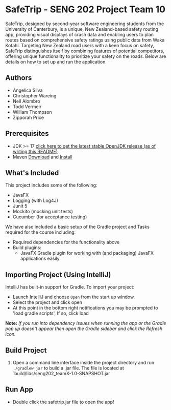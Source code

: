 # SafeTrip - SENG 202 Project Team 10
SafeTrip, designed by second-year software engineering students from the University of Canterbury, is a unique, New Zealand-based safety routing app, providing visual displays of crash data and enabling users to plan routes based on comprehensive safety ratings using public data from Waka Kotahi. Targeting New Zealand road users with a keen focus on safety, SafeTrip distinguishes itself by combining features of potential competitors, offering unique functionality to prioritize your safety on the roads. Below are details on how to set up and run the application.

## Authors
- Angelica Silva
- Christopher Wareing
- Neil Alombro
- Todd Vermeir
- William Thompson
- Zipporah Price

## Prerequisites
- JDK >= 17 [click here to get the latest stable OpenJDK release (as of writing this README)](https://jdk.java.net/18/)
- Maven [Download](https://gradle.org/releases/) and [Install](https://gradle.org/install/)


## What's Included
This project includes some of the following:
- JavaFX
- Logging (with Log4J)
- Junit 5
- Mockito (mocking unit tests)
- Cucumber (for acceptance testing)

We have also included a basic setup of the Gradle project and Tasks required for the course including:
- Required dependencies for the functionality above
- Build plugins:
    - JavaFX Gradle plugin for working with (and packaging) JavaFX applications easily


## Importing Project (Using IntelliJ)
IntelliJ has built-in support for Gradle. To import your project:

- Launch IntelliJ and choose `Open` from the start up window.
- Select the project and click open
- At this point in the bottom right notifications you may be prompted to 'load gradle scripts', If so, click load

**Note:** *If you run into dependency issues when running the app or the Gradle pop up doesn't appear then open the Gradle sidebar and click the Refresh icon.*

## Build Project 
1. Open a command line interface inside the project directory and run `./gradlew jar` to build a .jar file. The file is located at `build/libs/seng202_teamX-1.0-SNAPSHOT.jar

## Run App
- Double click the safetrip.jar file to open the app!
